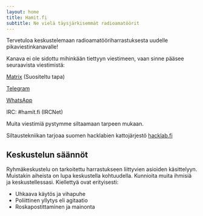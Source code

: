 ```yaml
---
layout: home
title: Hamit.fi
subtitle: Ne vielä täysjärkisemmät radioamatöörit
---
```

Tervetuloa keskustelemaan radioamatööriharrastuksesta uudelle pikaviestinkanavalle!

Kanava ei ole sidottu mihinkään tiettyyn viestimeen, vaan sinne pääsee seuraavista viestimistä:


[Matrix](https://matrix.to/#/#hamit:hacklab.fi?via=hacklab.fi&via=matrix.org) (Suositeltu tapa)

[Telegram]()

[WhatsApp](https://chat.whatsapp.com/Hkv4CW905HNGbJBdbVbfY7)

IRC: #hamit.fi (IRCNet)

Muita viestimiä pystymme siltaamaan tarpeen mukaan.

Siltaustekniikan tarjoaa suomen hacklabien kattojärjestö [hacklab.fi](https://hacklab.fi/)

## Keskustelun säännöt

Ryhmäkeskustelu on tarkoitettu harrastukseen liittyvien asioiden käsittelyyn. Muistakin aiheista on lupa keskustella kohtuudella. Kunnioita muita ihmisiä ja keskustellessasi. Kiellettyä ovat erityisesti:

* Uhkaava käytös ja vihapuhe
* Poliittinen yllytys eli agitaatio
* Roskapostittaminen ja mainonta
